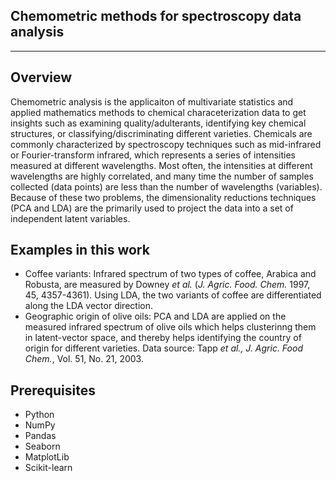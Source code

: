 ## Chemometric methods for spectroscopy data analysis
---

## Overview
Chemometric analysis is the applicaiton of multivariate statistics and applied mathematics methods to chemical characeterization data to get insights such as examining quality/adulterants, identifying key chemical structures, or classifying/discriminating different varieties. Chemicals are commonly characterized by spectroscopy techniques such as mid-infrared or Fourier-transform infrared, which represents a series of intensities measured at different wavelengths. Most often, the intensities at different wavelengths are highly correlated, and many time the number of samples collected (data points) are less than the number of wavelengths (variables). Because of these two problems, the dimensionality reductions techniques (PCA and LDA) are the primarily used to project the data into a set of independent latent variables. 

## Examples in this work

- Coffee variants: Infrared spectrum of two types of coffee, Arabica and Robusta, are measured by  Downey *et al.* (*J. Agric. Food. Chem.* 1997, 45, 4357-4361). Using LDA, the two variants of coffee are differentiated along the LDA vector direction.
- Geographic origin of olive oils: PCA and LDA are applied on the measured infrared spectrum of olive oils which helps clusterinng them in latent-vector space, and thereby helps identifying the country of origin for different varieties. Data source: Tapp *et al., J. Agric. Food Chem.*, Vol. 51, No. 21, 2003.


## Prerequisites

- Python
- NumPy
- Pandas
- Seaborn
- MatplotLib
- Scikit-learn

